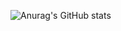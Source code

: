 ![Anurag's GitHub stats](https://github-readme-stats.vercel.app/api?username=HyunWoo9930&show_icons=true&theme=radical)
